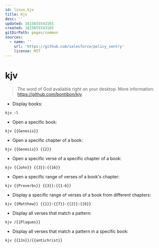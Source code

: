 ```yaml
---
id: linux.kjv
title: Kjv
desc: ''
updated: 1615655543103
created: 1615655543103
gitDirPath: pages/common
sources:
  - name: ''
    url: 'https://github.com/salesforce/policy_sentry'
    license: MIT
---
```

# kjv

> The word of God available right on your desktop.
> More information: <https://github.com/bontibon/kjv>.

- Display books:

`kjv -l`

- Open a specific book:

`kjv {{Genesis}}`

- Open a specific chapter of a book:

`kjv {{Genesis}} {{2}}`

- Open a specific verse of a specific chapter of a book:

`kjv {{John}} {{3}}:{{16}}`

- Open a specific range of verses of a book's chapter:

`kjv {{Proverbs}} {{3}}:{{1-6}}`

- Display a specific range of verses of a book from different chapters:

`kjv {{Matthew}} {{1}}:{{7}}-{{2}}:{{6}}`

- Display all verses that match a pattern:

`kjv /{{Plagues}}`

- Display all verses that match a pattern in a specific book:

`kjv {{1Jn}}/{{antichrist}}`

